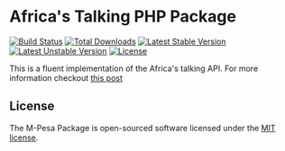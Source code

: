 # Africa's Talking PHP Package
[![Build Status](https://travis-ci.org/SmoDav/africastalking.svg?branch=master)](https://travis-ci.org/SmoDav/africastalking)
[![Total Downloads](https://poser.pugx.org/smodav/africastalking/d/total.svg)](https://packagist.org/packages/smodav/africastalking)
[![Latest Stable Version](https://poser.pugx.org/smodav/africastalking/v/stable.svg)](https://packagist.org/packages/smodav/africastalking)
[![Latest Unstable Version](https://poser.pugx.org/smodav/africastalking/v/unstable.svg)](https://packagist.org/packages/smodav/africastalking)
[![License](https://poser.pugx.org/smodav/africastalking/license.svg)](https://packagist.org/packages/smodav/africastalking)

This is a fluent implementation of the Africa's talking API. For more information checkout [this post](https://smodavproductions.com/blog/how-to-use-africas-talking-php-package)
## License

The M-Pesa Package is open-sourced software licensed under the [MIT license](http://opensource.org/licenses/MIT).

